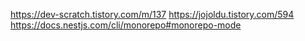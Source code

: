 https://dev-scratch.tistory.com/m/137
https://jojoldu.tistory.com/594
https://docs.nestjs.com/cli/monorepo#monorepo-mode